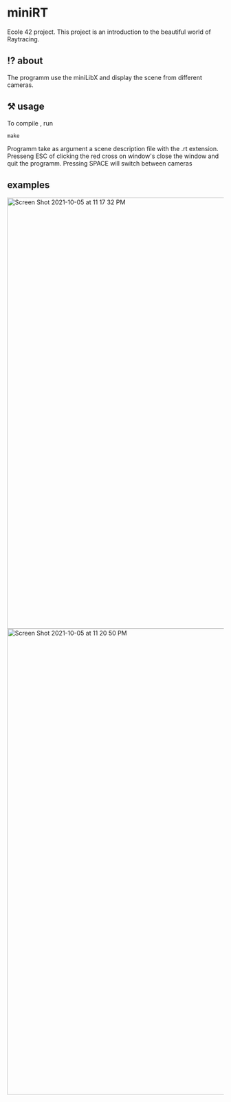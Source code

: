 # miniRT
Ecole 42 project. This project is an introduction to the beautiful world of Raytracing.
## ⁉️ about
The programm use the miniLibX and display the scene from different cameras.

## ⚒ usage
To compile , run
```
make
```
Programm take as argument a scene description file with the .rt extension.
Presseng ESC of clicking the red cross on window's close the window and quit the programm.
Pressing SPACE will switch between cameras

## examples

<img width="999" alt="Screen Shot 2021-10-05 at 11 17 32 PM" src="https://user-images.githubusercontent.com/70518035/136097169-7332d92b-15b9-413f-bae5-7615930f5c09.png">
<img width="1081" alt="Screen Shot 2021-10-05 at 11 20 50 PM" src="https://user-images.githubusercontent.com/70518035/136097190-89215d50-3779-4ced-91fb-260c93e7d3f1.png">
